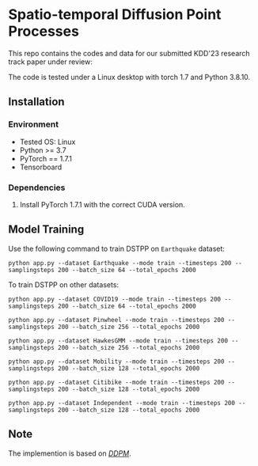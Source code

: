 # Spatio-temporal Diffusion Point Processes

This repo contains the codes and data for our submitted KDD'23 research track paper under review:

The code is tested under a Linux desktop with torch 1.7 and Python 3.8.10.

## Installation

### Environment
- Tested OS: Linux
- Python >= 3.7
- PyTorch == 1.7.1
- Tensorboard

### Dependencies
1. Install PyTorch 1.7.1 with the correct CUDA version.

## Model Training

Use the following command to train DSTPP on `Earthquake` dataset: 

``
python app.py --dataset Earthquake --mode train --timesteps 200 --samplingsteps 200 --batch_size 64 --total_epochs 2000
``

To train DSTPP on other datasets:

``
python app.py --dataset COVID19 --mode train --timesteps 200 --samplingsteps 200 --batch_size 64 --total_epochs 2000
``

``
python app.py --dataset Pinwheel --mode train --timesteps 200 --samplingsteps 200 --batch_size 256 --total_epochs 2000 
``

``
python app.py --dataset HawkesGMM --mode train --timesteps 200 --samplingsteps 200 --batch_size 256 --total_epochs 2000
``

``
python app.py --dataset Mobility --mode train --timesteps 200 --samplingsteps 200 --batch_size 128 --total_epochs 2000 
``

``
python app.py --dataset Citibike --mode train --timesteps 200 --samplingsteps 200 --batch_size 128 --total_epochs 2000 
``

``
python app.py --dataset Independent --mode train --timesteps 200 --samplingsteps 200 --batch_size 128 --total_epochs 2000 
``


## Note

The implemention is based on *[DDPM](https://github.com/lucidrains/denoising-diffusion-pytorch)*.
